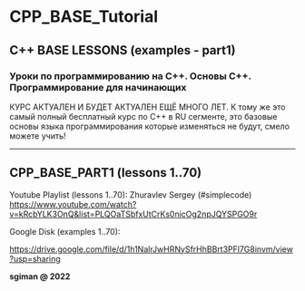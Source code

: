 # CPP_BASE_Tutorial
C++ BASE LESSONS (examples - part1)
---------------------------------------------------------------------------------------------

### Уроки по программированию на C++. Основы C++. Программирование для начинающих

КУРС АКТУАЛЕН И БУДЕТ АКТУАЛЕН ЕЩЁ МНОГО ЛЕТ. 
 К тому же это самый полный бесплатный курс по C++ в RU сегменте, 
 это базовые основы языка программирования которые изменяться не будут, смело можете учить!

---------------------------------------------------------------------------------------------

## CPP_BASE_PART1 (lessons 1..70)

Youtube Playlist (lessons 1..70):
Zhuravlev Sergey (#simplecode)
https://www.youtube.com/watch?v=kRcbYLK3OnQ&list=PLQOaTSbfxUtCrKs0nicOg2npJQYSPGO9r

Google Disk (examples 1..70):

https://drive.google.com/file/d/1h1NalrJwHRNySfrHhBBrt3PFl7G8invm/view?usp=sharing



**sgiman @ 2022**
 
